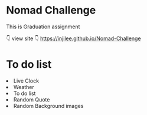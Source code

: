 # Nomad Challenge
 This is Graduation assignment <br/>
 
👇 view site 👇
https://injilee.github.io/Nomad-Challenge

# To do list
<li>Live Clock</li>
<li>Weather</li>
<li>To do list</li>
<li>Random Quote</li>
<li>Random Background images</li>
